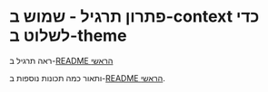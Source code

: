 # פתרון תרגיל - שמוש ב-context כדי לשלוט ב-theme

ראה תרגיל ב-[README הראשי](../README.md#%D7%A9%D7%9E%D7%95%D7%A9-%D7%91-context-%D7%9B%D7%93%D7%99-%D7%9C%D7%A9%D7%9C%D7%95%D7%98-%D7%91-theme)

ותאור כמה תכונות נוספות ב-[README הראשי](../README.md#%D7%94%D7%A2%D7%91%D7%A8%D7%AA-%D7%A2%D7%A8%D7%9B%D7%99%D7%9D-%D7%9E%D7%97%D7%95%D7%A9%D7%91%D7%99%D7%9D-%D7%93%D7%A8%D7%9A-%D7%94-context).